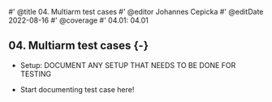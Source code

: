 #' @title 04. Multiarm test cases
#' @editor Johannes Cepicka
#' @editDate 2022-08-16
#' @coverage
#' 04.01: 04.01

## 04. Multiarm test cases {-}

+ Setup: DOCUMENT ANY SETUP THAT NEEDS TO BE DONE FOR TESTING

+ Start documenting test case here!
